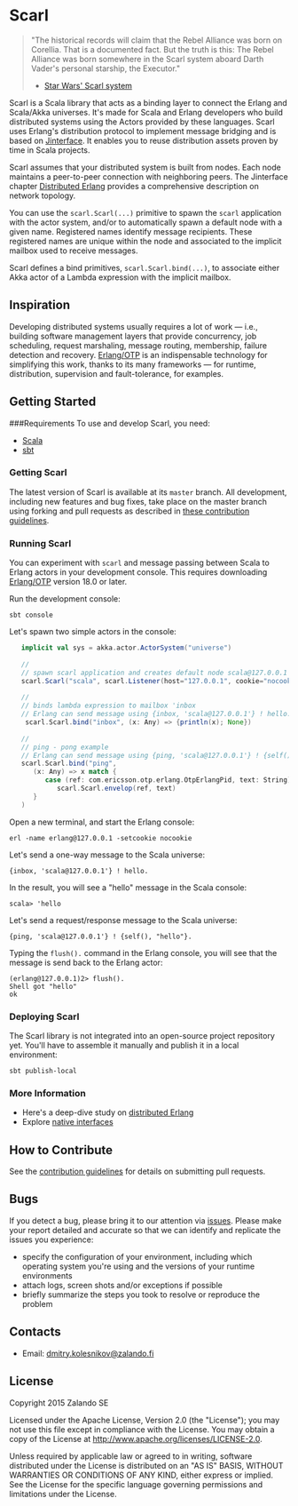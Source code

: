 # Scarl

>
> "The historical records will claim that the Rebel Alliance was born on Corellia.
> That is a documented fact. But the truth is this: The Rebel Alliance was born 
> somewhere in the Scarl system aboard Darth Vader's personal starship, the Executor."
>   - [Star Wars' Scarl system](http://starwars.wikia.com/wiki/Scarl_system)
> 

Scarl is a Scala library that acts as a binding layer to connect the Erlang and Scala/Akka universes. It's made for Scala and Erlang developers who build distributed systems using the Actors provided by these languages. Scarl uses Erlang's distribution protocol to implement message bridging and is based on [Jinterface](http://www.erlang.org/doc/apps/jinterface/jinterface_users_guide.html). It enables you to reuse distribution assets proven by time in Scala projects.

Scarl assumes that your distributed system is built from nodes. Each node maintains a peer-to-peer connection with neighboring peers. The Jinterface chapter [Distributed Erlang](http://erlang.org/doc/reference_manual/distributed.html) provides a comprehensive description on network topology. 

You can use the `scarl.Scarl(...)` primitive to spawn the `scarl` application with the actor system, and/or to automatically spawn a default node with a given name. Registered names identify message recipients. These registered names are unique within the node and associated to the implicit mailbox used to receive messages. 

Scarl defines a bind primitives, `scarl.Scarl.bind(...)`, to associate either Akka actor of a Lambda expression with the implicit mailbox. 

## Inspiration

Developing distributed systems usually requires a lot of work — i.e., building software management layers that provide concurrency, job scheduling, request marshaling, message routing, membership, failure detection and recovery. [Erlang/OTP](http://erlang.org/doc/) is an indispensable technology for simplifying this work, thanks to its many frameworks — for runtime, distribution, supervision and fault-tolerance, for examples. 

## Getting Started
###Requirements
To use and develop Scarl, you need:
- [Scala](http://www.scala-lang.org)
- [sbt](http://www.scala-sbt.org) 

### Getting Scarl

The latest version of Scarl is available at its `master` branch.  All development, including new features and bug fixes, take place on the master branch using forking and pull requests as described in [these contribution guidelines](doc/contribution.md). 

### Running Scarl

You can experiment with `scarl` and message passing between Scala to Erlang actors in your development console. This requires downloading [Erlang/OTP](http://www.erlang.org/downloads) version 18.0 or later.

Run the development console:

```
sbt console
``` 

Let's spawn two simple actors in the console:

```scala
   implicit val sys = akka.actor.ActorSystem("universe")
   
   //
   // spawn scarl application and creates default node scala@127.0.0.1
   scarl.Scarl("scala", scarl.Listener(host="127.0.0.1", cookie="nocookie"))
   
   //
   // binds lambda expression to mailbox 'inbox
   // Erlang can send message using {inbox, 'scala@127.0.0.1'} ! hello. 
    scarl.Scarl.bind("inbox", (x: Any) => {println(x); None})
   
   //
   // ping - pong example
   // Erlang can send message using {ping, 'scala@127.0.0.1'} ! {self(), "text"}.
   scarl.Scarl.bind("ping", 
      (x: Any) => x match {
         case (ref: com.ericsson.otp.erlang.OtpErlangPid, text: String) =>
            scarl.Scarl.envelop(ref, text)
      }
   )
```

Open a new terminal, and start the Erlang console:

```
erl -name erlang@127.0.0.1 -setcookie nocookie
```

Let's send a one-way message to the Scala universe:

```
{inbox, 'scala@127.0.0.1'} ! hello.
```
In the result, you will see a "hello" message in the Scala console:

```
scala> 'hello
```

Let's send a request/response message to the Scala universe:

```
{ping, 'scala@127.0.0.1'} ! {self(), "hello"}.
```
Typing the `flush().` command in the Erlang console, you will see that the message is send back to the Erlang actor:

```
(erlang@127.0.0.1)2> flush().
Shell got "hello"
ok
```

### Deploying Scarl

The Scarl library is not integrated into an open-source project repository yet. You'll have to assemble it manually and publish it in a local environment:

```
sbt publish-local
```

### More Information

* Here's a deep-dive study on [distributed Erlang](http://erlang.org/doc/reference_manual/distributed.html)
* Explore [native interfaces](src/main/scala/scarl/Scarl.scala) 

## How to Contribute
See the [contribution guidelines](doc/contribution.md) for details on submitting pull requests.

## Bugs
If you detect a bug, please bring it to our attention via [issues](https://github.com/zalando/scarl/issues). Please make your report detailed and accurate so that we can identify and replicate the issues you experience:
- specify the configuration of your environment, including which operating system you're using and the versions of your runtime environments
- attach logs, screen shots and/or exceptions if possible
- briefly summarize the steps you took to resolve or reproduce the problem

## Contacts

* Email: dmitry.kolesnikov@zalando.fi

## License

Copyright 2015 Zalando SE

Licensed under the Apache License, Version 2.0 (the "License"); you may not use this file except in compliance with the License. You may obtain a copy of the License at http://www.apache.org/licenses/LICENSE-2.0.

Unless required by applicable law or agreed to in writing, software distributed under the License is distributed on an "AS IS" BASIS, WITHOUT WARRANTIES OR CONDITIONS OF ANY KIND, either express or implied. See the License for the specific language governing permissions and limitations under the License.
